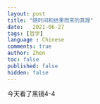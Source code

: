 ```yaml
---
layout: post
title: "随时间和结果而来的真理"
date:   2021-06-27
tags: [哲学]
language : Chinese
comments: true
author: Zhen
toc: false
published: false
hidden: false
---
```

今天看了黑镜4-4

<!--stackedit_data:
eyJoaXN0b3J5IjpbLTIwNjI5MDc0NDVdfQ==
-->